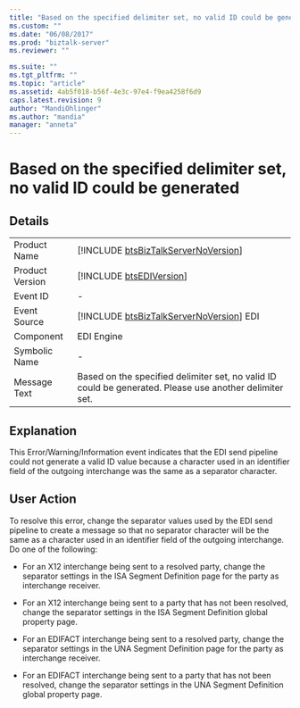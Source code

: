 ```yaml
---
title: "Based on the specified delimiter set, no valid ID could be generated | Microsoft Docs"
ms.custom: ""
ms.date: "06/08/2017"
ms.prod: "biztalk-server"
ms.reviewer: ""

ms.suite: ""
ms.tgt_pltfrm: ""
ms.topic: "article"
ms.assetid: 4ab5f018-b56f-4e3c-97e4-f9ea4258f6d9
caps.latest.revision: 9
author: "MandiOhlinger"
ms.author: "mandia"
manager: "anneta"
---
```

# Based on the specified delimiter set, no valid ID could be generated
## Details  
  
|                 |                                                                                                         |
|-----------------|---------------------------------------------------------------------------------------------------------|
|  Product Name   |           [!INCLUDE [btsBizTalkServerNoVersion](../includes/btsbiztalkservernoversion-md.md)]           |
| Product Version |                       [!INCLUDE [btsEDIVersion](../includes/btsediversion-md.md)]                       |
|    Event ID     |                                                    -                                                    |
|  Event Source   |         [!INCLUDE [btsBizTalkServerNoVersion](../includes/btsbiztalkservernoversion-md.md)] EDI         |
|    Component    |                                               EDI Engine                                                |
|  Symbolic Name  |                                                    -                                                    |
|  Message Text   | Based on the specified delimiter set, no valid ID could be generated. Please use another delimiter set. |
  
## Explanation  
 This Error/Warning/Information event indicates that the EDI send pipeline could not generate a valid ID value because a character used in an identifier field of the outgoing interchange was the same as a separator character.  
  
## User Action  
 To resolve this error, change the separator values used by the EDI send pipeline to create a message so that no separator character will be the same as a character used in an identifier field of the outgoing interchange. Do one of the following:  
  
-   For an X12 interchange being sent to a resolved party, change the separator settings in the ISA Segment Definition page for the party as interchange receiver.  
  
-   For an X12 interchange being sent to a party that has not been resolved, change the separator settings in the ISA Segment Definition global property page.  
  
-   For an EDIFACT interchange being sent to a resolved party, change the separator settings in the UNA Segment Definition page for the party as interchange receiver.  
  
-   For an EDIFACT interchange being sent to a party that has not been resolved, change the separator settings in the UNA Segment Definition global property page.